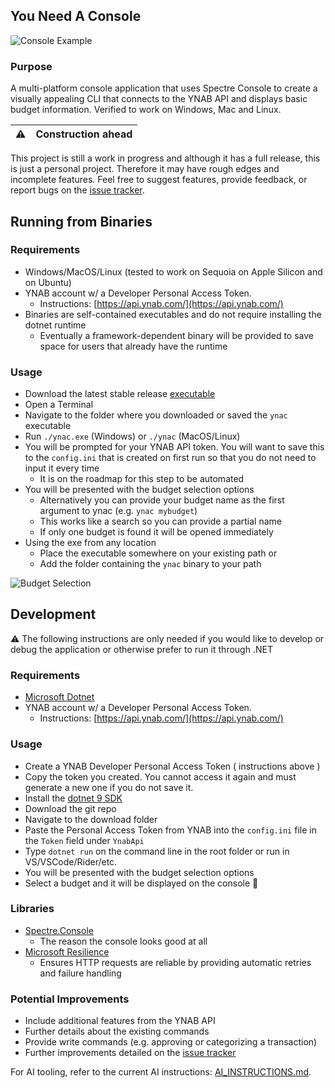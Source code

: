 ## You Need A Console

![Console Example](https://raw.githubusercontent.com/mbrajk/ynac/main/res/ynac-output.png "console example")

### Purpose

A multi-platform console application that uses Spectre Console to create a visually appealing CLI that connects to the YNAB API and displays basic budget information. Verified to work on Windows, Mac and Linux.


| :warning: | Construction ahead |
|---------------|--------------------|

This project is still a work in progress and although it has a full release, this is just a personal project. Therefore it may have rough edges and incomplete features.
Feel free to suggest features, provide feedback, or report bugs on the [issue tracker](https://github.com/mbrajk/ynac/issues).

## Running from Binaries
### Requirements
- Windows/MacOS/Linux (tested to work on Sequoia on Apple Silicon and on Ubuntu)
- YNAB account w/ a Developer Personal Access Token.
  - Instructions: [https://api.ynab.com/](https://api.ynab.com/)
- Binaries are self-contained executables and do not require installing the dotnet runtime
  - Eventually a framework-dependent binary will be provided to save space for users that already have the runtime

### Usage
- Download the latest stable release [executable](https://github.com/mbrajk/ynac/releases)
- Open a Terminal
- Navigate to the folder where you downloaded or saved the `ynac` executable
- Run `./ynac.exe` (Windows) or `./ynac` (MacOS/Linux) 
- You will be prompted for your YNAB API token. You will want to save this to the `config.ini` that is created on first run so that you do not need to input it every time
  - It is on the roadmap for this step to be automated
- You will be presented with the budget selection options
  - Alternatively you can provide your budget name as the first argument to ynac (e.g. `ynac mybudget`)
  - This works like a search so you can provide a partial name
  - If only one budget is found it will be opened immediately
- Using the exe from any location
  - Place the executable somewhere on your existing path or
  - Add the folder containing the `ynac` binary to your path

![Budget Selection](https://raw.githubusercontent.com/mbrajk/ynac/main/res/ynac-budget-select.png "budget selection")

## Development
:warning: The following instructions are only needed if you would like to develop or debug the application or otherwise prefer to run it through .NET

### Requirements
- [Microsoft Dotnet](https://dotnet.microsoft.com/en-us/)
- YNAB account w/ a Developer Personal Access Token.
  - Instructions: [https://api.ynab.com/](https://api.ynab.com/)

### Usage
- Create a YNAB Developer Personal Access Token ( instructions above )
- Copy the token you created. You cannot access it again and must generate a new one if you do not save it.
- Install the [dotnet 9 SDK](https://dotnet.microsoft.com/en-us/download)
- Download the git repo
- Navigate to the download folder
- Paste the Personal Access Token from YNAB into the `config.ini` file in the `Token` field under `YnabApi`
- Type `dotnet run` on the command line in the root folder or run in VS/VSCode/Rider/etc.
- You will be presented with the budget selection options
- Select a budget and it will be displayed on the console 🥳

### Libraries
- [Spectre.Console](https://spectreconsole.net/)
  - The reason the console looks good at all
- [Microsoft Resilience](https://learn.microsoft.com/en-us/dotnet/api/microsoft.extensions.http.resilience?view=net-9.0-pp)
  - Ensures HTTP requests are reliable by providing automatic retries and failure handling

### Potential Improvements
- Include additional features from the YNAB API
- Further details about the existing commands
- Provide write commands (e.g. approving or categorizing a transaction)
- Further improvements detailed on the [issue tracker](https://github.com/mbrajk/ynac/issues)

For AI tooling, refer to the current AI instructions: [AI_INSTRUCTIONS.md](./AI_INSTRUCTIONS.md).